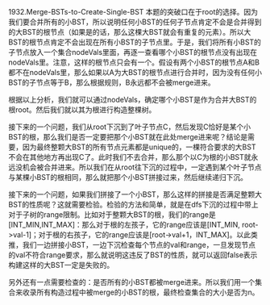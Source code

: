 1932.Merge-BSTs-to-Create-Single-BST
本题的突破口在于root的选择。因为我们要合并所有的小BST，所以说明任何小BST的任何子节点肯定不会是合并得到的大BST的根节点（如果是的话，那么这棵大BST就会有重复的元素）。所以大BST的根节点肯定不会出现在所有小BST的子节点里。于是，我们将所有小BST的子节点放入一个集合nodeVals里面，再逐一查看哪个小BST的根节点没有出现在nodeVals里。注意，这样的根节点只会有一个。假设有两个小BST的根节点A和B都不在nodeVals里，那么如果以A为大BST的根节点进行合并时，因为没有任何小BST的子节点等于B，那么根据规则，B永远都不会被merge进来。

根据以上分析，我们就可以通过nodeVals，确定哪个小BST是作为合并大BST的根root。然后我们就以其为根进行构造整棵树。

接下来的一个问题，我们从root下沉到了叶子节点C，然后发现C恰好是某个小BST的根，那么我们是否一定要把那个小BST就在此处merge进来呢？结论是需要，因为最终整颗大BST的所有节点元素都是unique的，一棵符合要求的大BST不会在其他地方再出现C了。此时我们不去合并，那么那个以C为根的小BST就永远没机会被合并进来。所以我们在从root往下沉的过程中，一定遇到某个叶子节点与某棵小BST的根相同，那么就把那个小BST拼接过来，然后继续递归下沉。

接下来的一个问题，如果我们拼接了一个小BST，那么这样的拼接是否满足整颗大BST的性质呢？这就需要检验。检验的方法和简单，就是在dfs下沉的过程中带上对于子树的range限制。比如对于整颗大BST的根，我们的range是[INT_MIN,INT_MAX]：那么对于根的左孩子，它的range应该是[INT_MIN, root->val-1]；对于根的右孩子，它的range应该是[root->val+1，INT_MAX]。以此类推，我们一边拼接小BST，一边下沉检查每个节点的val和range，一旦发现节点的val不符合range要求，那么就说明这违反了BST的性质，就可以返回false表示构建这样的大BST一定是失败的。

另外还有一点需要检查的：是否所有的小BST都被merge进来。所以我们用一个集合来收录所有构造过程中被merge的小BST的根，最终检查集合的大小是否为n。
